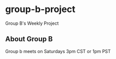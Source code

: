 # group-b-project
Group B's Weekly Project

## About Group B
Group b meets on Saturdays 3pm CST or 1pm PST
